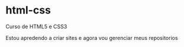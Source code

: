 # html-css
 Curso de HTML5 e CSS3

 Estou apredendo a criar sites e agora vou gerenciar meus repositorios